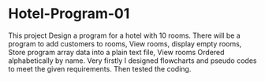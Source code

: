 # Hotel-Program-01
This project Design a program for a hotel with 10 rooms. There will be a program to add customers to rooms, View rooms, display empty rooms, Store program array data into a plain text file, View rooms Ordered alphabetically by name. Very firstly I designed flowcharts and pseudo codes to meet the given requirements. Then tested the coding. 
